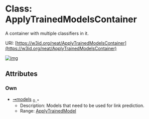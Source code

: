 
# Class: ApplyTrainedModelsContainer


A container with multiple classifiers in it.

URI: [https://w3id.org/neat/ApplyTrainedModelsContainer](https://w3id.org/neat/ApplyTrainedModelsContainer)


[![img](https://yuml.me/diagram/nofunky;dir:TB/class/[ApplyTrainedModel]<models%200..*-++[ApplyTrainedModelsContainer],[ApplyTrainedModel])](https://yuml.me/diagram/nofunky;dir:TB/class/[ApplyTrainedModel]<models%200..*-++[ApplyTrainedModelsContainer],[ApplyTrainedModel])

## Attributes


### Own

 * [➞models](applyTrainedModelsContainer__models.md)  <sub>0..\*</sub>
     * Description: Models that need to be used for link prediction.
     * Range: [ApplyTrainedModel](ApplyTrainedModel.md)

